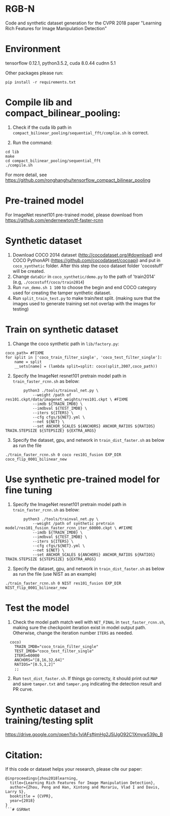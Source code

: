 # RGB-N
Code and synthetic dataset generation for the CVPR 2018 paper "Learning Rich Features for Image Manipulation Detection" 

# Environment
tensorflow 0.12.1, python3.5.2, cuda 8.0.44 cudnn 5.1

Other packages please run:
```
pip install -r requirements.txt
```

# Compile lib and compact_bilinear_pooling:
1. Check if the cuda lib path in `compact_bilinear_pooling/sequential_fft/complie.sh` is correct.

2. Run the command:
```
cd lib
make
cd compact_bilinear_pooling/sequential_fft
./compile.sh
```

For more detail, see https://github.com/ronghanghu/tensorflow_compact_bilinear_pooling


# Pre-trained model
For ImageNet resnet101 pre-trained model, please download from https://github.com/endernewton/tf-faster-rcnn

# Synthetic dataset 
1. Download COCO 2014 dataset (http://cocodataset.org/#download) and COCO PythonAPI (https://github.com/cocodataset/cocoapi) and put in `coco_synthetic` folder. After this step the coco dataset folder 'cocostuff' will be created.
2. Change `dataDir` in `coco_synthetic/demo.py` to the path of 'train2014' (e.g, `./cocostuff/coco/train2014`)
3. Run `run_demo.sh 1 100` to choose the begin and end COCO category used for creating the tamper synthetic dataset.
4. Run `split_train_test.py` to make train/test split. (making sure that the images used to generate training set not overlap with the images for testing)

# Train on synthetic dataset
1. Change the coco synthetic path in `lib/factory.py`:
```
coco_path= #FIXME
for split in ['coco_train_filter_single', 'coco_test_filter_single']:
    name = split
    __sets[name] = (lambda split=split: coco(split,2007,coco_path))
```
2. Specify the ImageNet resnet101 pretrain model path in `train_faster_rcnn.sh` as below:
```
        python3 ./tools/trainval_net.py \
            --weight /path of res101.ckpt/data/imagenet_weights/res101.ckpt \ #FIXME
            --imdb ${TRAIN_IMDB} \
            --imdbval ${TEST_IMDB} \
            --iters ${ITERS} \
            --cfg cfgs/${NET}.yml \
            --net ${NET} \
            --set ANCHOR_SCALES ${ANCHORS} ANCHOR_RATIOS ${RATIOS} TRAIN.STEPSIZE ${STEPSIZE} ${EXTRA_ARGS}
```
3. Specify the dataset, gpu, and network in `train_dist_faster.sh` as below as run the file
```
./train_faster_rcnn.sh 0 coco res101_fusion EXP_DIR coco_flip_0001_bilinear_new
```

# Use synthetic pre-trained model for fine tuning
1. Specify the ImageNet resnet101 pretrain model path in `train_faster_rcnn.sh` as below:
```
        python3 ./tools/trainval_net.py \
            --weight /path of synthetic pretrain model/res101_fusion_faster_rcnn_iter_60000.ckpt \ #FIXME
            --imdb ${TRAIN_IMDB} \
            --imdbval ${TEST_IMDB} \
            --iters ${ITERS} \
            --cfg cfgs/${NET}.yml \
            --net ${NET} \
            --set ANCHOR_SCALES ${ANCHORS} ANCHOR_RATIOS ${RATIOS} TRAIN.STEPSIZE ${STEPSIZE} ${EXTRA_ARGS}
```

2. Specify the dataset, gpu, and network in `train_dist_faster.sh` as below as run the file (use NIST as an example)
```
./train_faster_rcnn.sh 0 NIST res101_fusion EXP_DIR NIST_flip_0001_bilinear_new
```

# Test the model
1. Check the model path match well with `NET_FINAL` in `test_faster_rcnn.sh`, making sure the checkpoint iteration exist in model output path. Otherwise, change the iteration number `ITERS` as needed.
```
  coco)
    TRAIN_IMDB="coco_train_filter_single"
    TEST_IMDB="coco_test_filter_single"
    ITERS=60000
    ANCHORS="[8,16,32,64]"
    RATIOS="[0.5,1,2]"
    ;;
```

2. Run `test_dist_faster.sh`. If things go correcty, it should print out `MAP` and save `tamper.txt` and `tamper.png` indicating the detection result and PR curve.

# Synthetic dataset and training/testing split
https://drive.google.com/open?id=1vIAFsftjmHg2J5lJgO92C1Xmyw539p_B

# Citation:
If this code or dataset helps your research, please cite our paper:
```
@inproceedings{zhou2018learning,
  title={Learning Rich Features for Image Manipulation Detection},
  author={Zhou, Peng and Han, Xintong and Morariu, Vlad I and Davis, Larry S},
  booktitle = {CVPR},
  year={2018}
}
```# GSRNet